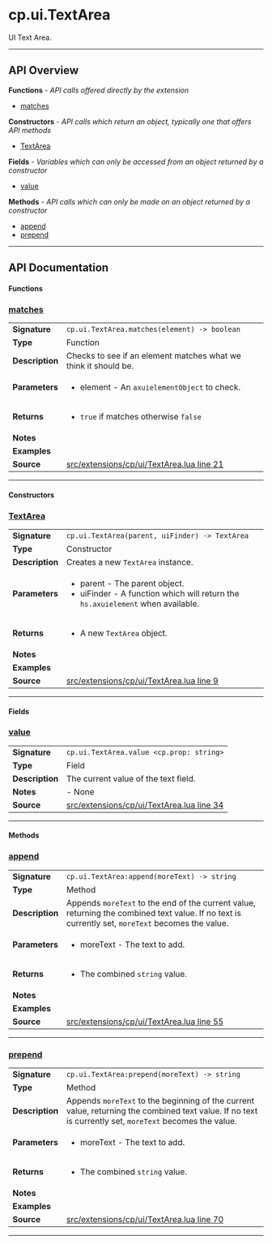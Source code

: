 # cp.ui.TextArea

UI Text Area.

---

## API Overview
**Functions** - _API calls offered directly by the extension_
 * [matches](#matches)

**Constructors** - _API calls which return an object, typically one that offers API methods_
 * [TextArea](#textarea)

**Fields** - _Variables which can only be accessed from an object returned by a constructor_
 * [value](#value)

**Methods** - _API calls which can only be made on an object returned by a constructor_
 * [append](#append)
 * [prepend](#prepend)


---

## API Documentation

#### Functions


### [matches](#matches)

|                                             |                                                                                     |
| --------------------------------------------|-------------------------------------------------------------------------------------|
| **Signature**                               | `cp.ui.TextArea.matches(element) -> boolean`                                                                    |
| **Type**                                    | Function                                                                     |
| **Description**                             | Checks to see if an element matches what we think it should be.                                                                     |
| **Parameters**                              | <ul><li>element - An `axuielementObject` to check.</li></ul> |
| **Returns**                                 | <ul><li>`true` if matches otherwise `false`</li></ul>          |
| **Notes**                                   | <ul></ul> |
| **Examples**                                | <ul></ul> |
| **Source**                                  | [src/extensions/cp/ui/TextArea.lua line 21](https://github.com/CommandPost/CommandPost/blob/develop/src/extensions/cp/ui/TextArea.lua#L21) |

---

#### Constructors


### [TextArea](#textarea)

|                                             |                                                                                     |
| --------------------------------------------|-------------------------------------------------------------------------------------|
| **Signature**                               | `cp.ui.TextArea(parent, uiFinder) -> TextArea`                                                                    |
| **Type**                                    | Constructor                                                                     |
| **Description**                             | Creates a new `TextArea` instance.                                                                     |
| **Parameters**                              | <ul><li>parent - The parent object.</li><li>uiFinder - A function which will return the `hs.axuielement` when available.</li></ul> |
| **Returns**                                 | <ul><li>A new `TextArea` object.</li></ul>          |
| **Notes**                                   | <ul></ul> |
| **Examples**                                | <ul></ul> |
| **Source**                                  | [src/extensions/cp/ui/TextArea.lua line 9](https://github.com/CommandPost/CommandPost/blob/develop/src/extensions/cp/ui/TextArea.lua#L9) |

---

#### Fields


### [value](#value)

|                                             |                                                                                     |
| --------------------------------------------|-------------------------------------------------------------------------------------|
| **Signature**                               | `cp.ui.TextArea.value <cp.prop: string>`                                                                    |
| **Type**                                    | Field                                                                     |
| **Description**                             | The current value of the text field.                                                                     |
| **Notes**                                   | - None |
| **Source**                                  | [src/extensions/cp/ui/TextArea.lua line 34](https://github.com/CommandPost/CommandPost/blob/develop/src/extensions/cp/ui/TextArea.lua#L34) |

---

#### Methods


### [append](#append)

|                                             |                                                                                     |
| --------------------------------------------|-------------------------------------------------------------------------------------|
| **Signature**                               | `cp.ui.TextArea:append(moreText) -> string`                                                                    |
| **Type**                                    | Method                                                                     |
| **Description**                             | Appends `moreText` to the end of the current value, returning the combined text value. If no text is currently set, `moreText` becomes the value.                                                                     |
| **Parameters**                              | <ul><li>moreText - The text to add.</li></ul> |
| **Returns**                                 | <ul><li>The combined `string` value.</li></ul>          |
| **Notes**                                   | <ul></ul> |
| **Examples**                                | <ul></ul> |
| **Source**                                  | [src/extensions/cp/ui/TextArea.lua line 55](https://github.com/CommandPost/CommandPost/blob/develop/src/extensions/cp/ui/TextArea.lua#L55) |

---


### [prepend](#prepend)

|                                             |                                                                                     |
| --------------------------------------------|-------------------------------------------------------------------------------------|
| **Signature**                               | `cp.ui.TextArea:prepend(moreText) -> string`                                                                    |
| **Type**                                    | Method                                                                     |
| **Description**                             | Appends `moreText` to the beginning of the current value, returning the combined text value. If no text is currently set, `moreText` becomes the value.                                                                     |
| **Parameters**                              | <ul><li>moreText - The text to add.</li></ul> |
| **Returns**                                 | <ul><li>The combined `string` value.</li></ul>          |
| **Notes**                                   | <ul></ul> |
| **Examples**                                | <ul></ul> |
| **Source**                                  | [src/extensions/cp/ui/TextArea.lua line 70](https://github.com/CommandPost/CommandPost/blob/develop/src/extensions/cp/ui/TextArea.lua#L70) |

---

